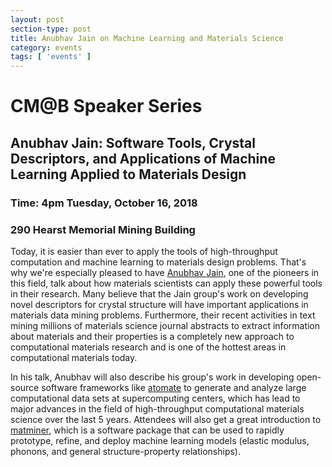 ```yaml
---
layout: post
section-type: post
title: Anubhav Jain on Machine Learning and Materials Science
category: events
tags: [ 'events' ]
---
```

# CM@B Speaker Series
## Anubhav Jain: Software Tools, Crystal Descriptors, and Applications of Machine Learning Applied to Materials Design
### Time: 4pm Tuesday, October 16, 2018
### 290 Hearst Memorial Mining Building

Today, it is easier than ever to apply the tools of high-throughput computation and machine learning to materials design problems. That's why we're especially pleased to have [Anubhav Jain](https://eta.lbl.gov/people/anubhav-jain), one of the pioneers in this field, talk about how materials scientists can apply these powerful tools in their research. Many believe that the Jain group's work on developing novel descriptors for crystal structure will have important applications in materials data mining problems. Furthermore, their recent activities in text mining millions of materials science journal abstracts to extract information about materials and their properties is a completely new approach to computational materials research and is one of the hottest areas in computational materials today.

In his talk, Anubhav will also describe his group's work in developing open-source software frameworks like [atomate](https://atomate.org) to generate and analyze large computational data sets at supercomputing centers, which has lead to major advances in the field of high-throughput computational materials science over the last 5 years. Attendees will also get a great introduction to [matminer](https://hackingmaterials.github.io/matminer/), which is a software package that can be used to rapidly prototype, refine, and deploy machine learning models (elastic modulus, phonons, and general structure-property relationships). 

